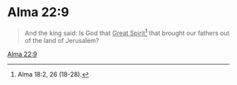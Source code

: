 # Alma 22:9

> And the king said: Is God that <u>Great Spirit</u>[^a] that brought our fathers out of the land of Jerusalem?

[Alma 22:9](https://www.churchofjesuschrist.org/study/scriptures/bofm/alma/22?lang=eng&id=p9#p9)


[^a]: Alma 18:2, 26 (18-28).
